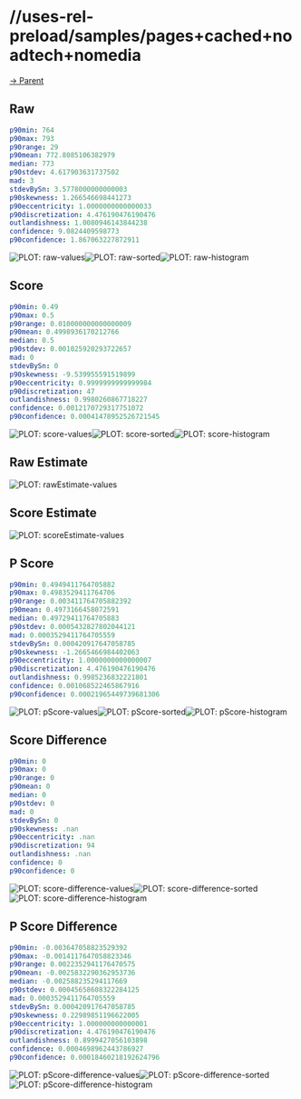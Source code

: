 
# //uses-rel-preload/samples/pages+cached+noadtech+nomedia

[→ Parent](../..)


## Raw


```yaml
p90min: 764
p90max: 793
p90range: 29
p90mean: 772.8085106382979
median: 773
p90stdev: 4.617903631737502
mad: 3
stdevBySn: 3.5778000000000003
p90skewness: 1.266546698441273
p90eccentricity: 1.0000000000000033
p90discretization: 4.476190476190476
outlandishness: 1.0080946143844238
confidence: 9.0824409598773
p90confidence: 1.867063227872911

```

![PLOT: raw-values](./raw/values.svg)![PLOT: raw-sorted](./raw/sorted.svg)![PLOT: raw-histogram](./raw/histogram.svg)
## Score


```yaml
p90min: 0.49
p90max: 0.5
p90range: 0.010000000000000009
p90mean: 0.4998936170212766
median: 0.5
p90stdev: 0.001025920293722657
mad: 0
stdevBySn: 0
p90skewness: -9.539955591519899
p90eccentricity: 0.9999999999999984
p90discretization: 47
outlandishness: 0.9980260867718227
confidence: 0.0012170729317751072
p90confidence: 0.00041478952526721545

```

![PLOT: score-values](./score/values.svg)![PLOT: score-sorted](./score/sorted.svg)![PLOT: score-histogram](./score/histogram.svg)
## Raw Estimate

![PLOT: rawEstimate-values](./rawEstimate/values.svg)
## Score Estimate

![PLOT: scoreEstimate-values](./scoreEstimate/values.svg)
## P Score


```yaml
p90min: 0.4949411764705882
p90max: 0.4983529411764706
p90range: 0.003411764705882392
p90mean: 0.4973166458072591
median: 0.49729411764705883
p90stdev: 0.0005432827802044121
mad: 0.0003529411764705559
stdevBySn: 0.000420917647058785
p90skewness: -1.2665466984402063
p90eccentricity: 1.0000000000000007
p90discretization: 4.476190476190476
outlandishness: 0.9985236832221801
confidence: 0.001068522465867916
p90confidence: 0.00021965449739681306

```

![PLOT: pScore-values](./pScore/values.svg)![PLOT: pScore-sorted](./pScore/sorted.svg)![PLOT: pScore-histogram](./pScore/histogram.svg)
## Score Difference


```yaml
p90min: 0
p90max: 0
p90range: 0
p90mean: 0
median: 0
p90stdev: 0
mad: 0
stdevBySn: 0
p90skewness: .nan
p90eccentricity: .nan
p90discretization: 94
outlandishness: .nan
confidence: 0
p90confidence: 0

```

![PLOT: score-difference-values](./score-difference/values.svg)![PLOT: score-difference-sorted](./score-difference/sorted.svg)![PLOT: score-difference-histogram](./score-difference/histogram.svg)
## P Score Difference


```yaml
p90min: -0.003647058823529392
p90max: -0.0014117647058823346
p90range: 0.0022352941176470575
p90mean: -0.0025832290362953736
median: -0.002588235294117669
p90stdev: 0.00045658608322284125
mad: 0.0003529411764705559
stdevBySn: 0.000420917647058785
p90skewness: 0.22989851196622005
p90eccentricity: 1.000000000000001
p90discretization: 4.476190476190476
outlandishness: 0.8999427056103898
confidence: 0.0004698962443786927
p90confidence: 0.00018460218192624796

```

![PLOT: pScore-difference-values](./pScore-difference/values.svg)![PLOT: pScore-difference-sorted](./pScore-difference/sorted.svg)![PLOT: pScore-difference-histogram](./pScore-difference/histogram.svg)